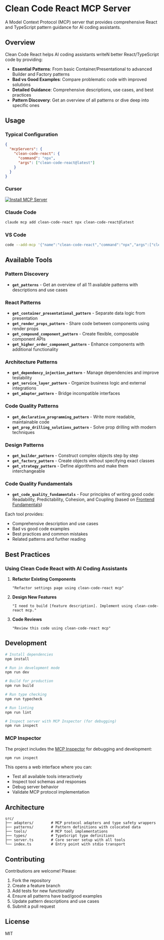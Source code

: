 # Clean Code React MCP Server

A Model Context Protocol (MCP) server that provides comprehensive React and TypeScript pattern guidance for AI coding assistants.

## Overview

Clean Code React helps AI coding assistants writeN better React/TypeScript code by providing:

- **Essential Patterns**: From basic Container/Presentational to advanced Builder and Factory patterns
- **Bad vs Good Examples**: Compare problematic code with improved solutions
- **Detailed Guidance**: Comprehensive descriptions, use cases, and best practices
- **Pattern Discovery**: Get an overview of all patterns or dive deep into specific ones

## Usage

### Typical Configuration

```json
{
  "mcpServers": {
    "clean-code-react": {
      "command": "npx",
      "args": ["clean-code-react@latest"]
    }
  }
}
```

### Cursor

[![Install MCP Server](https://cursor.com/deeplink/mcp-install-dark.svg)](https://cursor.com/install-mcp?name=clean-code-react&config=eyJjb21tYW5kIjoibnB4IGNsZWFuLWNvZGUtcmVhY3RAbGF0ZXN0In0%3D)

### Claude Code

```bash
claude mcp add clean-code-react npx clean-code-react@latest
```

### VS Code

```bash
code --add-mcp '{"name":"clean-code-react","command":"npx","args":["clean-code-react@latest"]}'
```

## Available Tools

### Pattern Discovery

- **`get_patterns`** - Get an overview of all 11 available patterns with descriptions and use cases

### React Patterns

- **`get_container_presentational_pattern`** - Separate data logic from presentation
- **`get_render_props_pattern`** - Share code between components using render props
- **`get_compound_component_pattern`** - Create flexible, composable component APIs
- **`get_higher_order_component_pattern`** - Enhance components with additional functionality

### Architecture Patterns

- **`get_dependency_injection_pattern`** - Manage dependencies and improve testability
- **`get_service_layer_pattern`** - Organize business logic and external integrations
- **`get_adapter_pattern`** - Bridge incompatible interfaces

### Code Quality Patterns

- **`get_declarative_programming_pattern`** - Write more readable, maintainable code
- **`get_prop_drilling_solutions_pattern`** - Solve prop drilling with modern techniques

### Design Patterns

- **`get_builder_pattern`** - Construct complex objects step by step
- **`get_factory_pattern`** - Create objects without specifying exact classes
- **`get_strategy_pattern`** - Define algorithms and make them interchangeable

### Code Quality Fundamentals

- **`get_code_quality_fundamentals`** - Four principles of writing good code: Readability, Predictability, Cohesion, and Coupling (based on [Frontend Fundamentals](https://frontend-fundamentals.com/code-quality/en/code/))

Each tool provides:

- Comprehensive description and use cases
- Bad vs good code examples
- Best practices and common mistakes
- Related patterns and further reading

## Best Practices

### Using Clean Code React with AI Coding Assistants

1. **Refactor Existing Components**

   ```text
   "Refactor settings page using clean-code-react mcp"
   ```

2. **Design New Features**

   ```text
   "I need to build [feature description]. Implement using clean-code-react mcp."
   ```

3. **Code Reviews**

   ```text
   "Review this code using clean-code-react mcp"
   ```

## Development

```bash
# Install dependencies
npm install

# Run in development mode
npm run dev

# Build for production
npm run build

# Run type checking
npm run typecheck

# Run linting
npm run lint

# Inspect server with MCP Inspector (for debugging)
npm run inspect
```

### MCP Inspector

The project includes the [MCP Inspector](https://github.com/modelcontextprotocol/inspector) for debugging and development:

```bash
npm run inspect
```

This opens a web interface where you can:

- Test all available tools interactively
- Inspect tool schemas and responses
- Debug server behavior
- Validate MCP protocol implementation

## Architecture

```text
src/
├── adapters/        # MCP protocol adapters and type safety wrappers
├── patterns/        # Pattern definitions with colocated data
├── tools/           # MCP tool implementations
├── types/           # TypeScript type definitions
├── server.ts        # Core server setup with all tools
└── index.ts         # Entry point with stdio transport
```

## Contributing

Contributions are welcome! Please:

1. Fork the repository
2. Create a feature branch
3. Add tests for new functionality
4. Ensure all patterns have bad/good examples
5. Update pattern descriptions and use cases
6. Submit a pull request

## License

MIT
